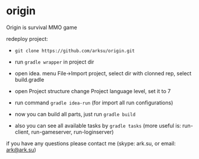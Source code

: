 # origin
Origin is survival MMO game

redeploy project:

- ```git clone https://github.com/arksu/origin.git```

- run ```gradle wrapper``` in project dir

- open idea. menu File->Import project, select dir with clonned rep, select build.gradle

- open Project structure change Project language level, set it to 7

- run command ```gradle idea-run``` (for import all run configurations)

- now you can build all parts, just run ```gradle build```

- also you can see all available tasks by ```gradle tasks``` (more useful is: run-client, run-gameserver, run-loginserver)

if you have any questions please contact me (skype: ark.su, or email: ark@ark.su)
